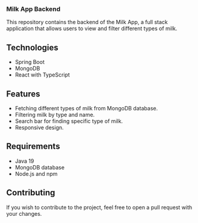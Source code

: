 ### Milk App Backend
This repository contains the backend of the Milk App, a full stack application that allows users to view and filter different types of milk.

## Technologies
- Spring Boot
- MongoDB
- React with TypeScript
## Features
- Fetching different types of milk from MongoDB database.
- Filtering milk by type and name.
- Search bar for finding specific type of milk.
- Responsive design.
## Requirements
- Java 19 
- MongoDB database
- Node.js and npm

## Contributing
If you wish to contribute to the project, feel free to open a pull request with your changes.
